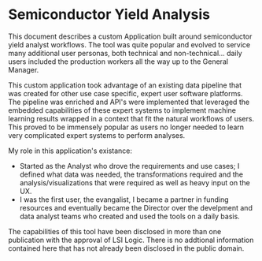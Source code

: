 # Semiconductor Yield Analysis 
This document describes a custom Application built around semiconductor yield analyst workflows.  The tool was quite popular and evolved to service many additional user personas, both technical and non-technical... daily users included the production workers all the way up to the General Manager.  

This custom application took advantage of an existing data pipeline that was created for other use case specific, expert user software platforms. The pipeline was enriched and API's were implemented that leveraged the embedded capabilities of these expert systems to implement machine learning results wrapped in a context that fit the natural workflows of users. This proved to be immensely popular as users no longer needed to learn very complicated expert systems to perform analyses. 

My role in this application's existance:
- Started as the Analyst who drove the requirements and use cases; I defined what data was needed, the transformations required and the analysis/visualizations that were required as well as heavy input on the UX.
- I was the first user, the evangalist, I became a partner in funding resources and eventually became the Director over the develpment and data analyst teams who created and used the tools on a daily basis. 

The capabilities of this tool have been disclosed in more than one publication with the approval of LSI Logic. There is no addtional information contained here that has not already been disclosed in the public domain.


